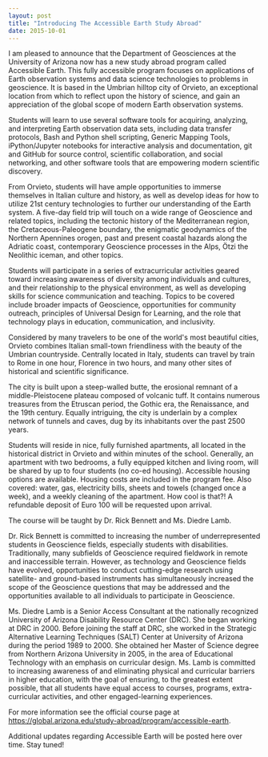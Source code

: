 ```yaml
---
layout: post
title: "Introducing The Accessible Earth Study Abroad"
date: 2015-10-01
---
```


I am pleased to announce that the Department of Geosciences at the University of Arizona now has a new study abroad program called Accessible Earth. This fully accessible program focuses on applications of Earth observation systems and data science technologies to problems in geoscience. It is based in the Umbrian hilltop city of Orvieto, an exceptional location from which to reflect upon the history of science, and gain an appreciation of the global scope of modern Earth observation systems.

Students will learn to use several software tools for acquiring, analyzing, and interpreting Earth observation data sets, including data transfer protocols, Bash and Python shell scripting, Generic Mapping Tools, iPython/Jupyter notebooks for interactive analysis and documentation, git and GitHub for source control, scientific collaboration, and social networking, and other software tools that are empowering modern scientific discovery.

From Orvieto, students will have ample opportunities to immerse themselves in Italian culture and history, as well as develop ideas for how to utilize 21st century technologies to further our understanding of the Earth system. A five-day field trip will touch on a wide range of Geoscience and related topics, including the tectonic history of the Mediterranean region, the Cretaceous-Paleogene boundary, the enigmatic geodynamics of the Northern Apennines orogen, past and present coastal hazards along the Adriatic coast, contemporary Geoscience processes in the Alps, Ötzi the Neolithic iceman, and other topics.

Students will participate in a series of extracurricular activities geared toward increasing awareness of diversity among individuals and cultures, and their relationship to the physical environment, as well as developing skills for science communication and teaching. Topics to be covered include broader impacts of Geoscience, opportunities for community outreach, principles of Universal Design for Learning, and the role that technology plays in education, communication, and inclusivity.

Considered by many travelers to be one of the world's most beautiful cities, Orvieto combines Italian small-town friendliness with the beauty of the Umbrian countryside.  Centrally located in Italy, students can travel by train to Rome in one hour, Florence in two hours, and many other sites of historical and scientific significance.

The city is built upon a steep-walled butte, the erosional remnant of a middle-Pleistocene plateau composed of volcanic tuff.  It contains numerous treasures from the Etruscan period, the Gothic era, the Renaissance, and the 19th century.  Equally intriguing, the city is underlain by a complex network of tunnels and caves, dug by its inhabitants over the past 2500 years.  

Students will reside in nice, fully furnished apartments, all located in the historical district in Orvieto and within minutes of the school.  Generally, an apartment with two bedrooms, a fully equipped kitchen and living room, will be shared by up to four students (no co-ed housing).  Accessible housing options are available.  Housing costs are included in the program fee.  Also covered: water, gas, electricity bills, sheets and towels (changed once a week), and a weekly cleaning of the apartment. How cool is that?! A refundable deposit of Euro 100 will be requested upon arrival.  

The course will be taught by Dr. Rick Bennett and Ms. Diedre Lamb.  

Dr. Rick Bennett is committed to increasing the number of underrepresented students in Geoscience fields, especially students with disabilities. Traditionally, many subfields of Geoscience required fieldwork in remote and inaccessible terrain.  However, as technology and Geoscience fields have evolved, opportunities to conduct cutting-edge research using satellite- and ground-based instruments has simultaneously increased the scope of the Geoscience questions that may be addressed and the opportunities available to all individuals to participate in Geoscience.

Ms. Diedre Lamb is a Senior Access Consultant at the nationally recognized University of Arizona Disability Resource Center (DRC).  She began working at DRC in 2000.  Before joining the staff at DRC, she worked in the Strategic Alternative Learning Techniques (SALT) Center at University of Arizona during the period 1989 to 2000.  She obtained her Master of Science degree from Northern Arizona University in 2005, in the area of Educational Technology with an emphasis on curricular design. Ms. Lamb is committed to increasing awareness of and eliminating physical and curricular barriers in higher education, with the goal of ensuring, to the greatest extent possible, that all students have equal access to courses, programs, extra-curricular activities, and other engaged-learning experiences.  

For more information see the official course page at <https://global.arizona.edu/study-abroad/program/accessible-earth>.

Additional updates regarding Accessible Earth will be posted here over time.  Stay tuned!
